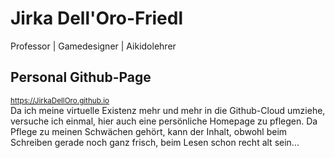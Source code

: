 # Jirka Dell'Oro-Friedl
Professor | Gamedesigner | Aikidolehrer

## Personal Github-Page
<small>https://JirkaDellOro.github.io</small>  
Da ich meine virtuelle Existenz mehr und mehr in die Github-Cloud umziehe, versuche ich einmal, hier auch eine persönliche Homepage zu pflegen. Da Pflege zu meinen Schwächen gehört, kann der Inhalt, obwohl beim Schreiben gerade noch ganz frisch, beim Lesen schon recht alt sein...


